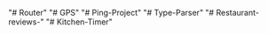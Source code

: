"# Router" 
"# GPS" 
"# Ping-Project" 
"# Type-Parser" 
"# Restaurant-reviews-" 
"# Kitchen-Timer" 
